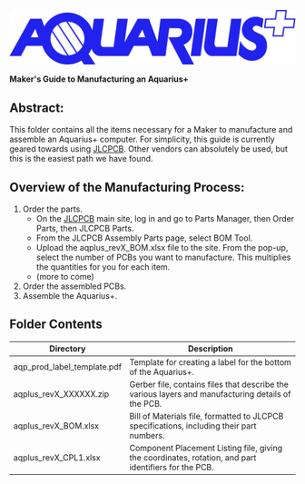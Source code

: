 ![Aquarius+ Logo](../EndUser/images/aquarius_plus_logo_BLUE.png)

**Maker's Guide to Manufacturing an Aquarius+**

## Abstract:

This folder contains all the items necessary for a Maker to manufacture and assemble an Aquarius+ computer. For simplicity, this guide is currently geared towards using [JLCPCB](https://jlcpcb.com). Other vendors can absolutely be used, but this is the easiest path we have found.

## Overview of the Manufacturing Process:

1. Order the parts.
    - On the [JLCPCB](https://jlcpcb.com) main site, log in and go to Parts Manager, then Order Parts, then JLCPCB Parts.
    - From the JLCPCB Assembly Parts page, select BOM Tool.
    - Upload the aqplus_revX_BOM.xlsx file to the site. From the pop-up, select the number of PCBs you want to manufacture. This multiplies the quantities for you for each item.
    - (more to come)
3. Order the assembled PCBs.
4. Assemble the Aquarius+.

## Folder Contents

| Directory                   | Description                                                                                           |
| --------------------------- | ----------------------------------------------------------------------------------------------------- |
| aqp_prod_label_template.pdf | Template for creating a label for the bottom of the Aquarius+.                                        |
| aqplus_revX_XXXXXX.zip      | Gerber file, contains files that describe the various layers and manufacturing details of the PCB.    |
| aqplus_revX_BOM.xlsx        | Bill of Materials file, formatted to JLCPCB specifications, including their part numbers.             |
| aqplus_revX_CPL1.xlsx       | Component Placement Listing file, giving the coordinates, rotation, and part identifiers for the PCB. |
